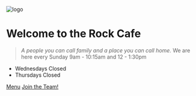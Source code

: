 <!-- _coverpage.md -->

![logo](/_images/logo-cy-white.png ':size=140x120')

# Welcome to the Rock Cafe

> *A people you can call family and a place you can call home.* We are here every Sunday 9am - 10:15am and 12 - 1:30pm

- Wednesdays Closed
- Thursdays Closed

[Menu](mainmenu.md)
[Join the Team!](https://forms.gle/GaLgizvFEL2XTnQD6)
